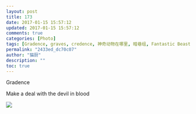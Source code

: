 ```yaml
---
layout: post
title: 173
date: 2017-01-15 15:57:12
updated: 2017-01-15 15:57:12
comments: true
categories: [Photo]
tags: [Gradence, graves, credence, 神奇动物在哪里, 暗巷组, Fantastic Beasts]
permalink: "2433ed_dc70c07"
author: "猫厨"
description: ""
toc: true
---
```


<p>Gradence</p> 
<p>Make a deal with the devil in blood<br /></p>

![](/img/img_cVZNdzJtQk9JV2NGVjVXR0plenZaSEl2OUZ1ek40cTREaVhIOTNDOUwyZnlhUFlQaEJiUERBPT0.jpg)